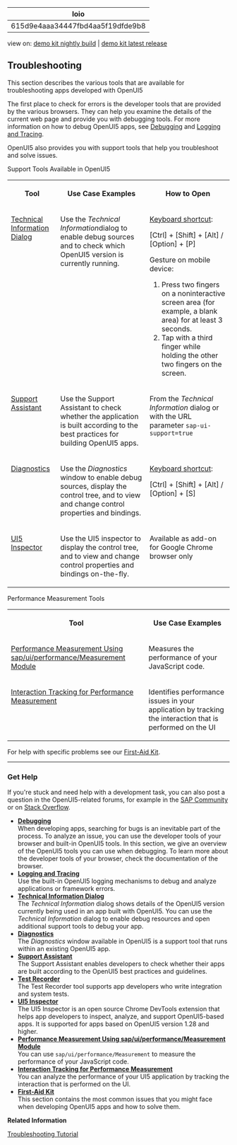 <!-- loio615d9e4aaa34447fbd4aa5f19dfde9b8 -->

| loio |
| -----|
| 615d9e4aaa34447fbd4aa5f19dfde9b8 |

<div id="loio">

view on: [demo kit nightly build](https://openui5nightly.hana.ondemand.com/#/topic/615d9e4aaa34447fbd4aa5f19dfde9b8) | [demo kit latest release](https://openui5.hana.ondemand.com/#/topic/615d9e4aaa34447fbd4aa5f19dfde9b8)</div>

## Troubleshooting

This section describes the various tools that are available for troubleshooting apps developed with OpenUI5

The first place to check for errors is the developer tools that are provided by the various browsers. They can help you examine the details of the current web page and provide you with debugging tools. For more information on how to debug OpenUI5 apps, see [Debugging](Debugging_c9b0f8c.md#loioc9b0f8cca852443f9b8d3bf8ba5626ab) and [Logging and Tracing](Logging_and_Tracing_9f4d62c.md).

  

OpenUI5 also provides you with support tools that help you troubleshoot and solve issues.

<a name="loio615d9e4aaa34447fbd4aa5f19dfde9b8__table_ugc_h2n_tv"/>Support Tools Available in OpenUI5


<table>
<tr>
<th valign="top">

Tool



</th>
<th valign="top">

Use Case Examples



</th>
<th valign="top">

How to Open



</th>
</tr>
<tr>
<td valign="top">

 [Technical Information Dialog](Technical_Information_Dialog_616a3ef.md#loio616a3ef07f554e20a3adf749c11f64e9) 



</td>
<td valign="top">

Use the *Technical Information*dialog to enable debug sources and to check which OpenUI5 version is currently running.



</td>
<td valign="top">

[Keyboard shortcut](Keyboard_Shortcuts_for_OpenUI5_Tools_154844c.md):

 [Ctrl\] + [Shift\] + [Alt\] / [Option\] + [P\] 

Gesture on mobile device:

1.  Press two fingers on a noninteractive screen area \(for example, a blank area\) for at least 3 seconds.
2.  Tap with a third finger while holding the other two fingers on the screen.



</td>
</tr>
<tr>
<td valign="top">

 [Support Assistant](Support_Assistant_57ccd7d.md) 



</td>
<td valign="top">

Use the Support Assistant to check whether the application is built according to the best practices for building OpenUI5 apps.



</td>
<td valign="top">

From the *Technical Information* dialog or with the URL parameter `sap-ui-support=true` 



</td>
</tr>
<tr>
<td valign="top">

 [Diagnostics](Diagnostics_6ec18e8.md#loio6ec18e80b0ce47f290bc2645b0cc86e6) 



</td>
<td valign="top">

Use the *Diagnostics* window to enable debug sources, display the control tree, and to view and change control properties and bindings.



</td>
<td valign="top">

[Keyboard shortcut](Keyboard_Shortcuts_for_OpenUI5_Tools_154844c.md):

 [Ctrl\] + [Shift\] + [Alt\] / [Option\] + [S\] 



</td>
</tr>
<tr>
<td valign="top">

 [UI5 Inspector](UI5_Inspector_b24e724.md) 



</td>
<td valign="top">

Use the UI5 inspector to display the control tree, and to view and change control properties and bindings on-the-fly.



</td>
<td valign="top">

Available as add-on for Google Chrome browser only



</td>
</tr>
</table>

<a name="loio615d9e4aaa34447fbd4aa5f19dfde9b8__table_o55_rvb_p1b"/>Performance Measurement Tools


<table>
<tr>
<th valign="top">

Tool



</th>
<th valign="top">

Use Case Examples



</th>
</tr>
<tr>
<td valign="top">

 [Performance Measurement Using sap/ui/performance/Measurement Module](Performance_Measurement_Using_sap_ui_performance_Measurement_Module_78880c0.md) 



</td>
<td valign="top">

Measures the performance of your JavaScript code.



</td>
</tr>
<tr>
<td valign="top">

 [Interaction Tracking for Performance Measurement](Interaction_Tracking_for_Performance_Measurement_b2825ea.md) 



</td>
<td valign="top">

Identifies performance issues in your application by tracking the interaction that is performed on the UI



</td>
</tr>
</table>

For help with specific problems see our [First-Aid Kit](First_Aid_Kit_dfe4f79.md).

***

<a name="loio615d9e4aaa34447fbd4aa5f19dfde9b8__section_sjf_1rz_s1b"/>

### Get Help

If you're stuck and need help with a development task, you can also post a question in the OpenUI5-related forums, for example in the [SAP Community](https://www.sap.com/community/topic/ui5.html) or on [Stack Overflow](https://stackoverflow.com/search?q=sapui5).

-   **[Debugging](Debugging_c9b0f8c.md#loioc9b0f8cca852443f9b8d3bf8ba5626ab "When developing apps, searching for bugs is an inevitable part of the process. To analyze an issue, you can use the developer tools of your browser and built-in OpenUI5 tools. In this section, we give an overview of the OpenUI5 tools you can use when debugging. To learn more about the developer tools of your browser, check the documentation of the browser.")**  
When developing apps, searching for bugs is an inevitable part of the process. To analyze an issue, you can use the developer tools of your browser and built-in OpenUI5 tools. In this section, we give an overview of the OpenUI5 tools you can use when debugging. To learn more about the developer tools of your browser, check the documentation of the browser.
-   **[Logging and Tracing](Logging_and_Tracing_9f4d62c.md "Use the built-in OpenUI5
		logging mechanisms to debug and analyze applications or framework errors.")**  
Use the built-in OpenUI5 logging mechanisms to debug and analyze applications or framework errors.
-   **[Technical Information Dialog](Technical_Information_Dialog_616a3ef.md#loio616a3ef07f554e20a3adf749c11f64e9 "The Technical Information dialog shows details of the OpenUI5 version currently being
		used in an app built with OpenUI5. You can use the Technical Information dialog to enable debug
		resources and open additional support tools to debug your app.")**  
The *Technical Information* dialog shows details of the OpenUI5 version currently being used in an app built with OpenUI5. You can use the *Technical Information* dialog to enable debug resources and open additional support tools to debug your app.
-   **[Diagnostics](Diagnostics_6ec18e8.md#loio6ec18e80b0ce47f290bc2645b0cc86e6 "The Diagnostics window available in OpenUI5 is a support tool that
		runs within an existing OpenUI5
		app. ")**  
The *Diagnostics* window available in OpenUI5 is a support tool that runs within an existing OpenUI5 app.
-   **[Support Assistant](Support_Assistant_57ccd7d.md "The Support Assistant enables developers to check whether their apps are built according
		to the OpenUI5 best practices
		and guidelines.")**  
The Support Assistant enables developers to check whether their apps are built according to the OpenUI5 best practices and guidelines.
-   **[Test Recorder](Test_Recorder_dac59fa.md "The Test Recorder tool supports app developers who write integration and system
		tests.")**  
The Test Recorder tool supports app developers who write integration and system tests.
-   **[UI5 Inspector](UI5_Inspector_b24e724.md "The UI5 Inspector is an open source Chrome DevTools extension that helps
		app developers to inspect, analyze, and support OpenUI5-based apps. It is
		supported for apps based on OpenUI5 version 1.28 and
		higher.")**  
The UI5 Inspector is an open source Chrome DevTools extension that helps app developers to inspect, analyze, and support OpenUI5-based apps. It is supported for apps based on OpenUI5 version 1.28 and higher.
-   **[Performance Measurement Using sap/ui/performance/Measurement Module](Performance_Measurement_Using_sap_ui_performance_Measurement_Module_78880c0.md "You can use sap/ui/performance/Measurement to measure the
		performance of your JavaScript code. ")**  
You can use `sap/ui/performance/Measurement` to measure the performance of your JavaScript code.
-   **[Interaction Tracking for Performance Measurement](Interaction_Tracking_for_Performance_Measurement_b2825ea.md "You can analyze the performance of your UI5 application by tracking the interaction that is performed on the UI.")**  
You can analyze the performance of your UI5 application by tracking the interaction that is performed on the UI.
-   **[First-Aid Kit](First_Aid_Kit_dfe4f79.md "This section contains the most common issues that you might face when developing OpenUI5 apps and how to solve
		them.")**  
This section contains the most common issues that you might face when developing OpenUI5 apps and how to solve them.

**Related Information**  


[Troubleshooting Tutorial](Troubleshooting_5661952.md "In this tutorial, we will show you some tools that will help you if you run into problems with your OpenUI5 app.")

